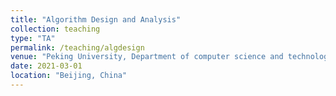 ```yaml
---
title: "Algorithm Design and Analysis"
collection: teaching
type: "TA"
permalink: /teaching/algdesign
venue: "Peking University, Department of computer science and technology"
date: 2021-03-01
location: "Beijing, China"
---
```



